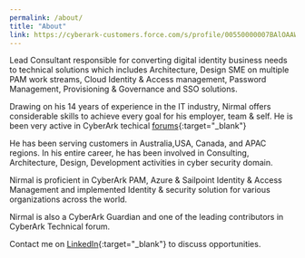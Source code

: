 ```yaml
---
permalink: /about/
title: "About"
link: https://cyberark-customers.force.com/s/profile/00550000007BAlOAAW
---
```


Lead Consultant responsible for converting digital identity business needs to technical solutions which includes  Architecture, Design SME on multiple PAM work streams, Cloud Identity & Access management, Password Management, Provisioning & Governance  and SSO solutions.

Drawing on his 14 years of experience in the IT industry, Nirmal offers considerable skills to achieve every goal for his employer, team & self. He is been very active in CyberArk techical [forums](https://cyberark-customers.force.com/s/profile/00550000007BAlOAAW){:target="_blank"} 

He has been serving customers in Australia,USA, Canada, and APAC regions. In his entire career, he has been involved in Consulting, Architecture, Design, Development activities in cyber security domain.

Nirmal is proficient in CyberArk PAM, Azure & Sailpoint Identity & Access Management and implemented Identity & security solution for various organizations across the world.


Nirmal is also a CyberArk Guardian and one of the leading contributors in CyberArk Technical forum.


Contact me on [LinkedIn](https://linkedin.com/in/nirmalkumar-dhanaraj-5b478716){:target="_blank"}  to discuss opportunities.